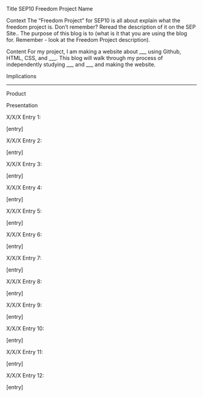 Title
SEP10 Freedom Project
Name

Context
The “Freedom Project” for SEP10 is all about explain what the freedom project is. Don’t remember? Reread the description of it on the SEP Site.. The purpose of this blog is to (what is it that you are using the blog for. Remember - look at the Freedom Project description).

Content
For my project, I am making a website about ___ using Github, HTML, CSS, and ___. This blog will walk through my process of independently studying ___ and ___ and making the website.

Implications
___

Product

Presentation


X/X/X Entry 1:

[entry]


X/X/X Entry 2:

[entry]


X/X/X Entry 3:

[entry]


X/X/X Entry 4:

[entry]


X/X/X Entry 5:

[entry]


X/X/X Entry 6:

[entry]


X/X/X Entry 7:

[entry]


X/X/X Entry 8:

[entry]


X/X/X Entry 9:

[entry]


X/X/X Entry 10:

[entry]


X/X/X Entry 11:

[entry]


X/X/X Entry 12:

[entry]
